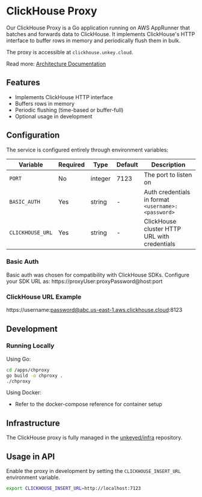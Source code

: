 # ClickHouse Proxy

Our ClickHouse Proxy is a Go application running on AWS AppRunner that batches and forwards data to ClickHouse. It implements ClickHouse's HTTP interface to buffer rows in memory and periodically flush them in bulk.

The proxy is accessible at `clickhouse.unkey.cloud`.

Read more: [Architecture Documentation](https://engineering.unkey.com/docs/architecture/clickhouse-proxy)

## Features

-   Implements ClickHouse HTTP interface
-   Buffers rows in memory
-   Periodic flushing (time-based or buffer-full)
-   Optional usage in development

## Configuration

The service is configured entirely through environment variables:

| Variable         | Required | Type    | Default | Description                                        |
| ---------------- | -------- | ------- | ------- | -------------------------------------------------- |
| `PORT`           | No       | integer | 7123    | The port to listen on                              |
| `BASIC_AUTH`     | Yes      | string  | -       | Auth credentials in format `<username>:<password>` |
| `CLICKHOUSE_URL` | Yes      | string  | -       | ClickHouse cluster HTTP URL with credentials       |

### Basic Auth

Basic auth was chosen for compatibility with ClickHouse SDKs. Configure your SDK URL as:
https://proxyUser:proxyPassword@host:port

### ClickHouse URL Example

https://username:password@abc.us-east-1.aws.clickhouse.cloud:8123

## Development

### Running Locally

Using Go:

```bash
cd /apps/chproxy
go build -o chproxy .
./chproxy
```

Using Docker:

-   Refer to the docker-compose reference for container setup

## Infrastructure

The ClickHouse proxy is fully managed in the [unkeyed/infra](https://github.com/unkeyed/infra) repository.

## Usage in API

Enable the proxy in development by setting the `CLICKHOUSE_INSERT_URL` environment variable.

```bash
export CLICKHOUSE_INSERT_URL=http://localhost:7123
```
